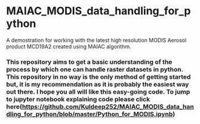 # MAIAC_MODIS_data_handling_for_python
A demostration for working with the latest high resolution MODIS Aerosol product MCD19A2 created using MAIAC algorithm.

### This repository aims to get a basic understanding of the process by which one can handle raster datasets in python. This repository in no way is the only method of getting started but, it is my recommendation as it is probably the easiest way out there. I hope you all will like this easy-going code. To jump to jupyter notebook explaining code please click here(https://github.com/Kuldeep252/MAIAC_MODIS_data_handling_for_python/blob/master/Python_for_MODIS.ipynb) 
